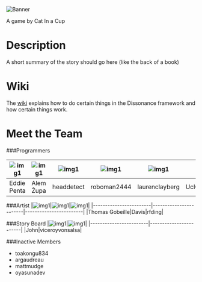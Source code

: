 ![Banner](https://s3.amazonaws.com/uploads.hipchat.com/16445/422468/ajl6CgPh3mWF83F/Dissonancetitlebanner.png)

A game by Cat In a Cup


Description
=============
A short summary of the story should go here (like the back of a book)


Wiki
=============
The [wiki][1] explains how to do certain things in the Dissonance framework and how certain things work.

Meet the Team
=============

###Programmers



|![img1](https://s.gravatar.com/avatar/495b6295cfca5498d4dd95f36f7cd701?s=140)|![img1](https://1.gravatar.com/avatar/c5fd729038a2107d5410ad63bd50e758?d=https%3A%2F%2Fidenticons.github.com%2Fcf71466f2aa69b27f153726b68442649.png&r=x&s=140)|![img1](https://2.gravatar.com/avatar/e80dae6a3769473c341315c43b051437?d=https%3A%2F%2Fidenticons.github.com%2F3d42aa2c7c05177f0cee9fad70d2fa15.png&r=x&s=140)|![img1](https://0.gravatar.com/avatar/dc20c8d3bf6b54e4497df9ede5dec98d?d=https%3A%2F%2Fidenticons.github.com%2F3576d241ca719befea6f37b3065b4a1c.png&r=x&s=140)|![img1](https://www.hipchat.com/img/silhouette_125.png)|![img1](https://1.gravatar.com/avatar/1faa79b6c3722106959f33ce3aaf4b47?d=https%3A%2F%2Fidenticons.github.com%2F616e915efc9ec4faf50e98176a27f297.png&r=x&s=140)
------------------------|------------------------|------------------------|------------------------|------------------------|------------------------|
|Eddie Penta|Alem Župa|headdetect|roboman2444|laurenclayberg|UclCommander|

###Artist
|![img1](https://s3.amazonaws.com/uploads.hipchat.com/photos/468832/6jkX4IO5nTwdYXc_125.jpg)|![img1](https://www.hipchat.com/img/silhouette_125.png)|![img1](https://s3.amazonaws.com/uploads.hipchat.com/photos/568062/7QBRyxb6CwGra6X_125.png)|
|------------------------|------------------------|------------------------|
|Thomas Gobeille|Davis|rfding|

###Story Board
|![img1](https://s3.amazonaws.com/uploads.hipchat.com/photos/422604/ctHmQqUZdADMCkn_125.jpg)|![img1](https://www.hipchat.com/img/silhouette_125.png)|
|------------------------|------------------------|
|John|viceroyvonsalsa|


###Inactive Members
* toakongu834 
* argaudreau
* mattmudge
* oyasunadev

[1]:https://github.com/hypereddie10/Dissonance/wiki
